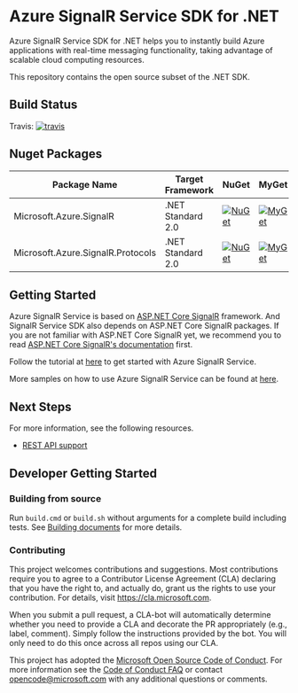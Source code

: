 # Azure SignalR Service SDK for .NET

Azure SignalR Service SDK for .NET helps you to instantly build Azure applications with real-time messaging functionality, taking advantage of scalable cloud computing resources.

This repository contains the open source subset of the .NET SDK.

## Build Status

Travis: [![travis](https://travis-ci.org/Azure/azure-signalr.svg?branch=dev)](https://travis-ci.org/Azure/azure-signalr)

## Nuget Packages

Package Name | Target Framework | NuGet | MyGet
---|---|---|---
Microsoft.Azure.SignalR | .NET Standard 2.0 | [![NuGet](https://img.shields.io/nuget/v/Microsoft.Azure.SignalR.svg)](https://www.nuget.org/packages/Microsoft.Azure.SignalR) | [![MyGet](https://img.shields.io/myget/azure-signalr-dev/v/Microsoft.Azure.SignalR.svg)](https://www.myget.org/feed/azure-signalr-dev/package/nuget/Microsoft.Azure.SignalR)
Microsoft.Azure.SignalR.Protocols | .NET Standard 2.0 | [![NuGet](https://img.shields.io/nuget/v/Microsoft.Azure.SignalR.Protocols.svg)](https://www.nuget.org/packages/Microsoft.Azure.SignalR.Protocols) | [![MyGet](https://img.shields.io/myget/azure-signalr-dev/v/Microsoft.Azure.SignalR.Protocols.svg)](https://www.myget.org/feed/azure-signalr-dev/package/nuget/Microsoft.Azure.SignalR.Protocols)

## Getting Started

Azure SignalR Service is based on [ASP.NET Core SignalR](https://github.com/aspnet/SignalR) framework. And SignalR Service SDK also depends on ASP.NET Core SignalR packages. If you are not familiar with ASP.NET Core SignalR yet, we recommend you to read [ASP.NET Core SignalR's documentation](https://docs.microsoft.com/en-us/aspnet/core/signalr/) first.

Follow the tutorial at [here](https://aka.ms/signalr_service_doc) to get started with Azure SignalR Service.

More samples on how to use Azure SignalR Service can be found at [here](https://github.com/aspnet/AzureSignalR-samples/).

## Next Steps

For more information, see the following resources.

- [REST API support](./docs/rest-api.md)

## Developer Getting Started

### Building from source

Run `build.cmd` or `build.sh` without arguments for a complete build including tests.
See [Building documents](https://github.com/aspnet/Home/wiki/Building-from-source) for more details.


### Contributing

This project welcomes contributions and suggestions.  Most contributions require you to agree to a
Contributor License Agreement (CLA) declaring that you have the right to, and actually do, grant us
the rights to use your contribution. For details, visit https://cla.microsoft.com.

When you submit a pull request, a CLA-bot will automatically determine whether you need to provide
a CLA and decorate the PR appropriately (e.g., label, comment). Simply follow the instructions
provided by the bot. You will only need to do this once across all repos using our CLA.

This project has adopted the [Microsoft Open Source Code of Conduct](https://opensource.microsoft.com/codeofconduct/).
For more information see the [Code of Conduct FAQ](https://opensource.microsoft.com/codeofconduct/faq/) or
contact [opencode@microsoft.com](mailto:opencode@microsoft.com) with any additional questions or comments.
